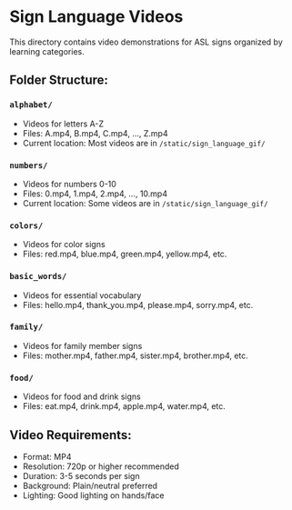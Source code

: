 # Sign Language Videos

This directory contains video demonstrations for ASL signs organized by learning categories.

## Folder Structure:

### `alphabet/`
- Videos for letters A-Z
- Files: A.mp4, B.mp4, C.mp4, ..., Z.mp4
- Current location: Most videos are in `/static/sign_language_gif/`

### `numbers/`
- Videos for numbers 0-10
- Files: 0.mp4, 1.mp4, 2.mp4, ..., 10.mp4
- Current location: Some videos are in `/static/sign_language_gif/`

### `colors/`
- Videos for color signs
- Files: red.mp4, blue.mp4, green.mp4, yellow.mp4, etc.

### `basic_words/`
- Videos for essential vocabulary
- Files: hello.mp4, thank_you.mp4, please.mp4, sorry.mp4, etc.

### `family/`
- Videos for family member signs
- Files: mother.mp4, father.mp4, sister.mp4, brother.mp4, etc.

### `food/`
- Videos for food and drink signs
- Files: eat.mp4, drink.mp4, apple.mp4, water.mp4, etc.

## Video Requirements:
- Format: MP4
- Resolution: 720p or higher recommended
- Duration: 3-5 seconds per sign
- Background: Plain/neutral preferred
- Lighting: Good lighting on hands/face
